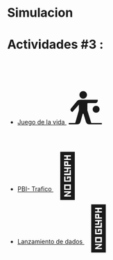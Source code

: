 # Simulacion
<h1>Actividades #3 : </h1>
<ul>
  <li>
    <a href="https://github.com/Edw1nM4rquez/Simulacion/blob/master/Juego%20de%20la%20Vida.pdf">Juego de la vida </a> <span style='font-size:100px;'>&#9977;</span>
  </li>
    <li>
    <a href="https://github.com/Edw1nM4rquez/Simulacion/blob/master/PIB%20-%20Trafico.pdf">PBI- Trafico </a> <span style='font-size:100px;'>&#128663;</span>
  </li>
   <li>
    <a href="https://github.com/Edw1nM4rquez/Simulacion/blob/master/Dados/Simulacion_.ipynb">Lanzamiento de dados </a> <span style='font-size:100px;'>&#2683;</span>
  </li>
</ul>
